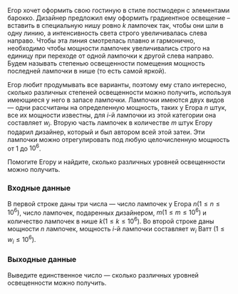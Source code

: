 Егор хочет оформить свою гостиную в стиле постмодерн с элементами барокко. Дизайнер предложил ему оформить градиентное освещение – вставить в специальную нишу ровно $k$ лампочек так, чтобы они шли в одну линию, а интенсивность света строго увеличивалась слева направо. Чтобы эта линия смотрелась плавно и гармонично, необходимо чтобы мощности лампочек увеличивались строго на единицу при переходе от одной лампочки к другой слева направо. Будем называть степенью освещенности помещения мощность последней лампочки в нише (то есть самой яркой).

Егор любит продумывать все варианты, поэтому ему стало интересно, сколько различных степеней освещенности можно получить, используя имеющиеся у него в запасе лампочки. Лампочки имеются двух видов — одни рассчитаны на определенную мощность, таких у Егора $n$ штук, все их мощности известны, для $i$-й лампочки из этой категории она составляет $w_i$. Вторую часть лампочек в количестве $m$ штук Егору подарил дизайнер, который и был автором всей этой затеи. Эти лампочки можно отрегулировать под любую целочисленную мощность от $1$ до $10^6$.

Помогите Егору и найдите, сколько различных уровней освещенности можно получить.

### Входные данные
В первой строке даны три числа — число лампочек у Егора $n(1 \le n \le 10^6)$, число лампочек, подаренных дизайнером, $m(1 \le m \le 10^6)$ и количество лампочек в нише $k(1\le k \le 10^6)$. Во второй строке даны мощности $n$ лампочек, мощность $i$-й лампочки составляет $w_i$ Ватт ($1 \le w_i \le 10^6)$.

### Выходные данные
Выведите единственное число — сколько различных уровней освещенности можно получить.